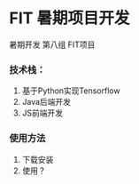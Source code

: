 # FIT 暑期项目开发

暑期开发 第八组 FIT项目
### 技术栈：
1. 基于Python实现Tensorflow
2. Java后端开发
3. JS前端开发

### 使用方法
1. 下载安装
2. 使用？